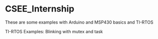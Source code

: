 # CSEE_Internship
These are some examples with Arduino and MSP430 basics and TI-RTOS

TI-RTOS Examples: Blinking with mutex and task
